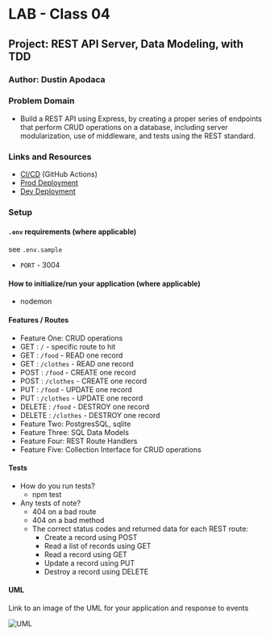 # LAB - Class 04

## Project: REST API Server, Data Modeling, with TDD

### Author: Dustin Apodaca

### Problem Domain

- Build a REST API using Express, by creating a proper series of endpoints that perform CRUD operations on a database, including server modularization, use of middleware, and tests using the REST standard.

### Links and Resources

- [CI/CD](https://github.com/dustinapodaca/basic-api-server/actions) (GitHub Actions)
- [Prod Deployment](https://basic-api-server-prod.onrender.com)
- [Dev Deployment](https://basic-api-server-dev.onrender.com)

### Setup

#### `.env` requirements (where applicable)

see `.env.sample`

- `PORT` - 3004

#### How to initialize/run your application (where applicable)

- nodemon

#### Features / Routes

- Feature One: CRUD operations
- GET : `/` - specific route to hit
- GET : `/food` - READ one record
- GET : `/clothes` - READ one record
- POST : `/food` - CREATE one record
- POST : `/clothes` - CREATE one record
- PUT : `/food` - UPDATE one record
- PUT : `/clothes` - UPDATE one record
- DELETE : `/food` - DESTROY one record
- DELETE : `/clothes` - DESTROY one record
- Feature Two: PostgresSQL, sqlite
- Feature Three: SQL Data Models
- Feature Four: REST Route Handlers
- Feature Five: Collection Interface for CRUD operations

#### Tests

- How do you run tests?
  - npm test
- Any tests of note?
  - 404 on a bad route
  - 404 on a bad method
  - The correct status codes and returned data for each REST route:
    - Create a record using POST
    - Read a list of records using GET
    - Read a record using GET
    - Update a record using PUT
    - Destroy a record using DELETE

#### UML

Link to an image of the UML for your application and response to events

![UML](./assets/img/UMI-APICRUD.png)
